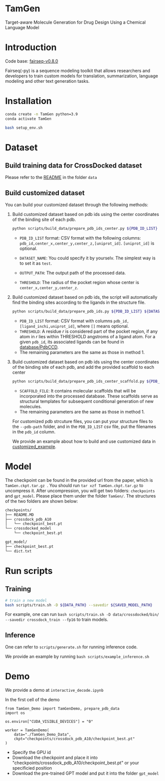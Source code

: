 # TamGen

Target-aware Molecule Generation for Drug Design Using a Chemical Language Model

# Introduction

Code base: [fairseq-v0.8.0](https://github.com/facebookresearch/fairseq)

Fairseq(-py) is a sequence modeling toolkit that allows researchers and
developers to train custom models for translation, summarization, language
modeling and other text generation tasks.

# Installation

```bash
conda create -n TamGen python=3.9
conda activate TamGen

bash setup_env.sh
```

# Dataset

## Build training data for CrossDocked dataset
Please refer to the [README](data/README.md) in the folder `data`

## Build customized dataset

You can build your customized dataset through the following methods:

1. Build customized dataset based on pdb ids using the center coordinates of the binding site of each pdb.

   ```bash
   python scripts/build_data/prepare_pdb_ids_center.py ${PDB_ID_LIST} ${DATASET_NAME} -o ${OUTPUT_PATH} -t ${THRESHOLD}
   ```

   - `PDB_ID_LIST` format: CSV format with the following columns: `pdb_id,center_x,center_y,center_z,[uniprot_id]`. `[uniprot_id]` is optional.

   - `DATASET_NAME`: You could specify it by yourselv. The simplest way is to set it as `test`. 
   - `OUTPUT_PATH`:  The output path of the processed data.
   - `THRESHOLD`: The radius of the pocket region whose center is `center_x,center_y,center_z`.

2. Build customized dataset based on pdb ids, the script will automatically find the binding sites according to the ligands in the structure file.

   ```bash
   python scripts/build_data/prepare_pdb_ids.py ${PDB_ID_LIST} ${DATASET_NAME} -o ${OUTPUT_PATH} -t ${threshold}
   ```

   - `PDB_ID_LIST` format: CSV format with columns `pdb_id,[ligand_inchi,uniprot_id]`, where `[]` means optional.
   - `THRESHOLD`: A residue $r$ is considered part of the pocket region, if any atom in $r$ lies within THRESHOLD angstroms of a ligand atom. For a given `pdb_id`, its associated ligands can be found in [database/PdbCCD](database/PdbCCD).
   - The remaining parameters are the same as those in method 1.


3. Build customized dataset based on pdb ids using the center coordinates of the binding site of each pdb, and add the provided scaffold to each center

   ```bash
   python scripts/build_data/prepare_pdb_ids_center_scaffold.py ${PDB_ID_LIST} ${DATASET_NAME} -o ${OUTPUT_PATH} -t ${THRESHOLD} --scaffold-file ${SCAFFOLD_FILE}
   ```

   - `SCAFFOLD_FILE`:  It contains molecular scaffolds that will be incorporated into the processed database. These scaffolds serve as structural templates for subsequent conditional generation of new molecules.
   - The remaining parameters are the same as those in method 1.


   For customized pdb strcuture files, you can put your structure files to the `--pdb-path` folder, and in the `PDB_ID_LIST` csv file, put the filenames in the `pdb_id` column.

   We provide an example about how to build and use customized data in [customized_example](./customized_example).



# Model
The checkpoint can be found in the provided url from the paper, which is `TamGen.ckpt.tar.gz `. You should run `tar xzf TamGen.ckpt.tar.gz` to uncompress it. After uncompression, you will get two folders: `checkpoints` and `gpt_model`. Please place them under the folder `TamGen/`. The structures of the two folders are shown below:
```bash
checkpoints/
├── README.MD
├── crossdock_pdb_A10
│   └── checkpoint_best.pt
└── crossdocked_model
    └── checkpoint_best.pt

gpt_model/
├── checkpoint_best.pt
└── dict.txt
```


# Run scripts

## Training
```bash
# train a new model
bash scripts/train.sh -D ${DATA_PATH} --savedir ${SAVED_MODEL_PATH}
```

For example, one can run `bash scripts/train.sh -D data/crossdocked/bin/ --savedir crossdock_train --fp16` to train models.

## Inference
One can refer to `scripts/generate.sh` for running inference code.

We provide an example by running `bash scripts/example_inference.sh`

# Demo

We provide a demo at `interactive_decode.ipynb`

In the first cell of the demo 
```
from TamGen_Demo import TamGenDemo, prepare_pdb_data
import os

os.environ["CUDA_VISIBLE_DEVICES"] = "0"

worker = TamGenDemo(
    data="./TamGen_Demo_Data",
    ckpt="checkpoints/crossdock_pdb_A10/checkpoint_best.pt"
)
```

- Specify the GPU id
- Download the checkpoint and place it into "checkpoints/crossdock_pdb_A10/checkpoint_best.pt" or your specificied position
- Download the pre-trained GPT model and put it into the folder `gpt_model`
